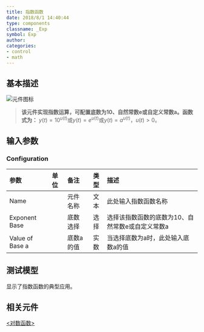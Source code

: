 ```yaml
---
title: 指数函数
date: 2018/8/1 14:40:44
type: components
classname: _Exp
symbol: Exp
author: 
categories: 
- control
- math
---
```

## <span id="comp_desc">基本描述</span>
![元件图标]()

> **该元件实现指数运算，可配置底数为10、自然常数e或自定义常数a。函数式为：**
> $y(t) = {10^{u(t)} }$或$y(t) = {e^{u(t)} }$或$y(t) = {a^{u(t)} }$，$u(t)>0$。

## <span id="comp_params">输入参数</span>
### <span id="comp_params_group_Configuration">Configuration</span>
| 参数 | 单位 | 备注 | 类型 | 描述 |
| :--- | :--- | :--- | :--: | :--- |
| <span id="comp_params_param_Name">Name</span> |  | 元件名称 | 文本 | 此处输入指数函数名称 |
| <span id="comp_params_param_Base">Exponent Base</span> |  | 底数选择 | 选择 | 选择该指数函数的底数为10、自然常数e或自定义常数a |
| <span id="comp_params_param_a">Value of Base a</span> |  | 底数a的值 | 实数 | 当选择底数为a时，此处输入底数a的值 |

[Name]: #comp_params_param_Name "Name"
[Exponent Base]: #comp_params_param_Base "Exponent Base"
[Value of Base a]: #comp_params_param_a "Value of Base a"

## <span id="comp_example">测试模型</span>
[<test Exp>](<test link>)显示了指数函数的典型应用。

## <span id="comp_seealso">相关元件</span>
[<对数函数>](<test link>)



